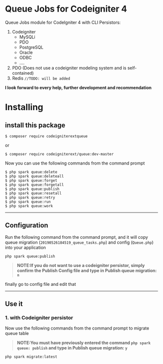 # Queue Jobs for Codeigniter 4

Queue Jobs module for CodeIgniter 4 with CLI
Persistors:
1. Codeigniter
    * MySQLi
    * PDO
    * PostgreSQL
    * Oracle
    * ODBC
    * ....
2. PDO (Does not use a codeigniter modeling system and is self-contained)
3. Redis `//TODO: will be added`

**I look forward to every help, further development and recommendation**

# Installing

## install this package

```shell
$ composer require codeigniterextqueue
```

or 

```shell
$ composer require codeigniterext/queue:dev-master
```

Now you can use the following commands from the command prompt

```shell
$ php spark queue:delete
$ php spark queue:deleteall
$ php spark queue:forget
$ php spark queue:forgetall
$ php spark queue:publish
$ php spark queue:resetall
$ php spark queue:retry
$ php spark queue:run
$ php spark queue:work
```
---

## Configuration
Run the following command from the command prompt, and it will copy queue migration (`20190526184519_queue_tasks.php`) and config (`Queue.php`) into your application

```shell
php spark queue:publish
```

>**NOTE:If you do not want to use a codeigniter persistor, simply confirm the Publish Config file and type in Publish queue migration: `n`**

finally go to config file and edit that

---

## Use it

### 1. with Codeigniter persistor

Now use the following commands from the command prompt to migrate queue table

>**NOTE:You must have previously entered the command `php spark queue: publish` and type in Publish queue migration: `y`**

```shell
php spark migrate:latest
```
